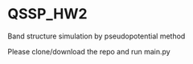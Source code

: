 # QSSP_HW2
Band structure simulation by pseudopotential method

Please clone/download the repo and run main.py 
